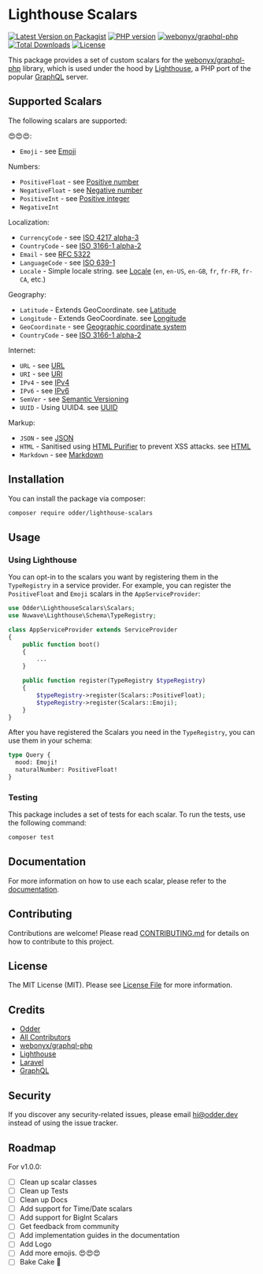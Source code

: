 # Lighthouse Scalars

[![Latest Version on Packagist](https://img.shields.io/packagist/v/odder/lighthouse-scalars.svg?style=flat-square)](https://packagist.org/packages/odder/lighthouse-scalars)
[![PHP version](https://img.shields.io/packagist/php-v/odder/lighthouse-scalars?style=flat-square)]()
[![webonyx/graphql-php](https://img.shields.io/badge/graphql--php-^15.0.0-blue?style=flat-square)]()
[![Total Downloads](https://img.shields.io/packagist/dt/odder/lighthouse-scalars.svg?style=flat-square)](https://packagist.org/packages/odder/lighthouse-scalars)
[![License](https://img.shields.io/packagist/l/odder/lighthouse-scalars?style=flat-square)](https://packagist.org/packages/odder/lighthouse-scalars)

This package provides a set of custom scalars for the [webonyx/graphql-php](https://github.com/webonyx/graphql-php) library, which is used under the hood by [Lighthouse](https://lighthouse-php.com/), a PHP port of the popular [GraphQL](https://graphql.org/) server.


## Supported Scalars

The following scalars are supported:

😍😍😍:
- `Emoji` - see [Emoji](https://en.wikipedia.org/wiki/Emoji)

Numbers:
- `PositiveFloat` - see [Positive number](https://en.wikipedia.org/wiki/Natural_number)
- `NegativeFloat` - see [Negative number](https://en.wikipedia.org/wiki/Negative_number)
- `PositiveInt` - see [Positive integer](https://en.wikipedia.org/wiki/Natural_number)
- `NegativeInt`

Localization:
- `CurrencyCode` - see [ISO 4217 alpha-3](https://en.wikipedia.org/wiki/ISO_4217)
- `CountryCode` - see [ISO 3166-1 alpha-2](https://en.wikipedia.org/wiki/ISO_3166-1_alpha-2)
- `Email` - see [RFC 5322](https://tools.ietf.org/html/rfc5322)
- `LanguageCode` - see [ISO 639-1](https://en.wikipedia.org/wiki/ISO_639-1)
- `Locale` - Simple locale string. see [Locale](https://en.wikipedia.org/wiki/Locale_(computer_software)) (`en`, `en-US`, `en-GB`, `fr`, `fr-FR`, `fr-CA`, etc.)

Geography:
- `Latitude` - Extends GeoCoordinate. see [Latitude](https://en.wikipedia.org/wiki/Latitude)
- `Longitude` - Extends GeoCoordinate. see [Longitude](https://en.wikipedia.org/wiki/Longitude)
- `GeoCoordinate` - see [Geographic coordinate system](https://en.wikipedia.org/wiki/Geographic_coordinate_system)
- `CountryCode` - see [ISO 3166-1 alpha-2](https://en.wikipedia.org/wiki/ISO_3166-1_alpha-2)

Internet:
- `URL` - see [URL](https://en.wikipedia.org/wiki/URL)
- `URI` - see [URI](https://en.wikipedia.org/wiki/Uniform_Resource_Identifier)
- `IPv4` - see [IPv4](https://en.wikipedia.org/wiki/IPv4)
- `IPv6` - see [IPv6](https://en.wikipedia.org/wiki/IPv6)
- `SemVer` - see [Semantic Versioning](https://semver.org/)
- `UUID` - Using UUID4. see [UUID](https://en.wikipedia.org/wiki/Universally_unique_identifier)

Markup:
- `JSON` - see [JSON](https://en.wikipedia.org/wiki/JSON)
- `HTML` - Sanitised using [HTML Purifier](http://htmlpurifier.org/) to prevent XSS attacks. see [HTML](https://en.wikipedia.org/wiki/HTML)
- `Markdown` - see [Markdown](https://en.wikipedia.org/wiki/Markdown)

## Installation

You can install the package via composer:

```bash
composer require odder/lighthouse-scalars
```

## Usage

### Using Lighthouse

You can opt-in to the scalars you want by registering them in the `TypeRegistry` in a service provider. For example, you can register the `PositiveFloat` and `Emoji` scalars in the `AppServiceProvider`:

```php
use Odder\LighthouseScalars\Scalars;
use Nuwave\Lighthouse\Schema\TypeRegistry;

class AppServiceProvider extends ServiceProvider
{
    public function boot()
    {
        ...
    }

    public function register(TypeRegistry $typeRegistry)
    {
        $typeRegistry->register(Scalars::PositiveFloat);
        $typeRegistry->register(Scalars::Emoji);
    }
}
```

After you have registered the Scalars you need in the `TypeRegistry`, you can use them in your schema:

```graphql
type Query {
  mood: Emoji!
  naturalNumber: PositiveFloat!
}
```

### Testing

This package includes a set of tests for each scalar. To run the tests, use the following command:

```bash
composer test
```

## Documentation

For more information on how to use each scalar, please refer to the [documentation](https://lighthouse-scalars.odder.dev/docs).

## Contributing

Contributions are welcome! Please read [CONTRIBUTING.md](CONTRIBUTING.md) for details on how to contribute to this project.

## License

The MIT License (MIT). Please see [License File](LICENSE.md) for more information.

## Credits

- [Odder](https://www.github.com/odder)
- [All Contributors](../../contributors)
- [webonyx/graphql-php](https://github.com/webonyx/graphql-php)
- [Lighthouse](https://lighthouse-php.com/)
- [Laravel](https://laravel.com/)
- [GraphQL](https://graphql.org/)

## Security

If you discover any security-related issues, please email hi@odder.dev instead of using the issue tracker.

## Roadmap

For v1.0.0:

- [ ] Clean up scalar classes
- [ ] Clean up Tests
- [ ] Clean up Docs
- [ ] Add support for Time/Date scalars
- [ ] Add support for BigInt Scalars
- [ ] Get feedback from community
- [ ] Add implementation guides in the documentation
- [ ] Add Logo
- [ ] Add more emojis. 😍😍😍
- [ ] Bake Cake 🍰
